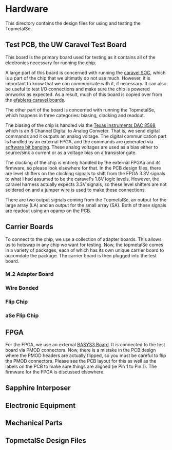 
# Hardware 
This directory contains the design files for using and testing the TopmetalSe.

## Test PCB, the UW Caravel Test Board
This board is the primary board used for testing as it contains all of the electronics necessary for running the chip.

A large part of this board is concerned with running the [caravel SOC](https://caravel-harness.readthedocs.io/en/latest/index.html), which is a part of the chip that we ultimatly do not use much. However, it is important to know that we can communicate with it, if necessary. It can also be useful to test I/O connections and make sure the chip is powered on/works as expected. As a result, much of this board is copied over from the [efabless caravel boards](https://github.com/efabless/caravel_board).

The other part of the board is concerned with running the TopmetalSe, which happens in three categories: biasing, clocking and readout. 

The biasing of the chip is handled via the [Texas Instruments DAC 8568](https://www.ti.com/product/DAC8568?utm_source=google&utm_medium=cpc&utm_campaign=asc-null-null-GPN_EN-cpc-pf-google-wwe&utm_content=DAC8568&ds_k=DAC8568&DCM=yes&gclid=EAIaIQobChMIwIbj3O62_wIV-y-tBh3P_wriEAAYASAAEgLwtPD_BwE&gclsrc=aw.ds), which is an 8 Channel Digital to Analog Conveter. That is, we send digital commands and it outputs an analog voltage. The digital communication part is handled by an external FPGA, and the commands are generated via [software bit banging](https://github.com/selena0vbb/TopmetalSe_Sequencer/blob/main/util/DAC_control.py). These analog voltages are used as a bias either to source/sink a current or as a voltage bias on a transistor gate. 

The clocking of the chip is entirely handled by the external FPGAa and its firmware, so please look elsewhere for that. In the PCB design files, there are level shifters on the clocking signals to shift from the FPGA 3.3V signals to what I had assumed to be the caravel's 1.8V logic levels. However, the caravel harness actually expects 3.3V signals, so these level shifters are not soldered on and a jumper wire is used to make these connections.

There are two output signals coming from the TopmetalSe, an output for the large array (LA) and an output for the small array (SA). Both of these signals are readout using an opamp on the PCB. 

## Carrier Boards
To connect to the chip, we use a collection of adapter boards. This allows us to hotswap in any chip we want for testing. Now, the topmetalSe comes in a variety of packages, each of which has its own unique carrier board to accomdate the package. The carrier board is then plugged into the test board.

### M.2 Adapter Board

### Wire Bonded

### Flip Chip

### aSe Flip Chip

## FPGA
For the FPGA, we use an external [BASYS3 Board](https://digilent.com/shop/basys-3-artix-7-fpga-trainer-board-recommended-for-introductory-users/). It is connected to the test board via PMOD connectors. Now, there is a mistake in the PCB design where the PMOD headers are actually flipped, so you must be careful to flip the PMOD connectors. Please see the PCB layout for this as well as the labels on the PCB to make sure things are aligned (ie Pin 1 to Pin 1). The firmware for the FPGA is discussed elsewhere.

## Sapphire Interposer

## Electronic Equipment

## Mechanical Parts

## TopmetalSe Design Files

